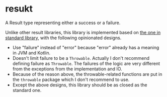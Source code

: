 # resukt

A Result type representing either a success or a failure.

Unlike other result libraries, this library is implemented
based on [the one in standard library](https://github.com/JetBrains/kotlin/blob/80cce1dc5280eb9135390270c8644a7b8d198071/libraries/stdlib/src/kotlin/util/Result.kt#L22),
with the following opinionated designs.

* Use "failure" instead of "error" because "error" already has a meaning in JVM and Kotlin.
* Doesn't limit failure to be a `Throwable`. Actually I don't recommend defining failure as `Throwable`.
The failures of the logic are very different from the exceptions from the implementation and IO.
* Because of the reason above, the throwable-related functions are put in the `throwable` package 
which I don't recommend to use.
* Except the above designs, this library should be as closed as the standard one.
